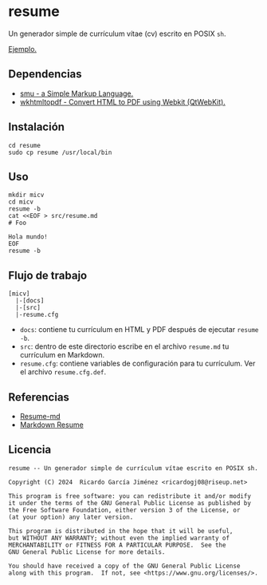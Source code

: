 # resume

Un generador simple de currículum vítae (cv) escrito en POSIX `sh`.

[Ejemplo.](https://notabug.org/ricardogj08/cv)

## Dependencias

* [smu - a Simple Markup Language.](https://github.com/karlb/smu)
* [wkhtmltopdf - Convert HTML to PDF using Webkit (QtWebKit).](https://github.com/wkhtmltopdf/wkhtmltopdf)

## Instalación

```
cd resume
sudo cp resume /usr/local/bin
```

## Uso

```
mkdir micv
cd micv
resume -b
cat <<EOF > src/resume.md
# Foo

Hola mundo!
EOF
resume -b
```

## Flujo de trabajo

```
[micv]
  |-[docs]
  |-[src]
  |-resume.cfg
```

* `docs`: contiene tu currículum en HTML y PDF después de ejecutar `resume -b`.
* `src`: dentro de este directorio escribe en el archivo `resume.md` tu currículum en Markdown.
* `resume.cfg`: contiene variables de configuración para tu currículum. Ver el archivo `resume.cfg.def`.

## Referencias

* [Resume-md](https://github.com/siph/resume-md)
* [Markdown Resume](https://github.com/tengjuilin/markdown-resume)

## Licencia

```
resume -- Un generador simple de currículum vítae escrito en POSIX sh.

Copyright (C) 2024  Ricardo García Jiménez <ricardogj08@riseup.net>

This program is free software: you can redistribute it and/or modify
it under the terms of the GNU General Public License as published by
the Free Software Foundation, either version 3 of the License, or
(at your option) any later version.

This program is distributed in the hope that it will be useful,
but WITHOUT ANY WARRANTY; without even the implied warranty of
MERCHANTABILITY or FITNESS FOR A PARTICULAR PURPOSE.  See the
GNU General Public License for more details.

You should have received a copy of the GNU General Public License
along with this program.  If not, see <https://www.gnu.org/licenses/>.
```
